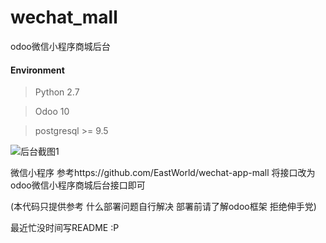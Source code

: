 # wechat_mall
odoo微信小程序商城后台
#### Environment

> Python 2.7  

> Odoo 10  

> postgresql >= 9.5  



![后台截图1](http://ogaxrnolm.bkt.clouddn.com/07A1FE08-57B2-4953-9DB8-B2037CC9CED1.png)

微信小程序 参考https://github.com/EastWorld/wechat-app-mall 
将接口改为odoo微信小程序商城后台接口即可


(本代码只提供参考 什么部署问题自行解决 部署前请了解odoo框架 拒绝伸手党)

最近忙没时间写README :P

